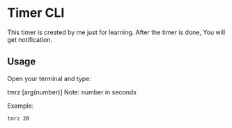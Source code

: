 # Timer CLI

This timer is created by me just for learning. After the timer is done, 
You will get notification.

## Usage

Open your terminal and type:

tmrz [arg(number)]
Note: number in seconds

Example:
```
tmrz 20
```
